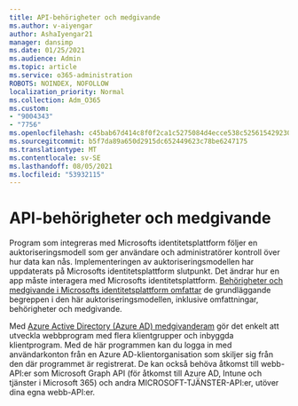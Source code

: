 ```yaml
---
title: API-behörigheter och medgivande
ms.author: v-aiyengar
author: AshaIyengar21
manager: dansimp
ms.date: 01/25/2021
ms.audience: Admin
ms.topic: article
ms.service: o365-administration
ROBOTS: NOINDEX, NOFOLLOW
localization_priority: Normal
ms.collection: Adm_O365
ms.custom:
- "9004343"
- "7756"
ms.openlocfilehash: c45bab67d414c8f0f2ca1c5275084d4ecce538c5256154292302080ba5bd8175
ms.sourcegitcommit: b5f7da89a650d2915dc652449623c78be6247175
ms.translationtype: MT
ms.contentlocale: sv-SE
ms.lasthandoff: 08/05/2021
ms.locfileid: "53932115"
---
```

# <a name="api-permissions-and-consent"></a>API-behörigheter och medgivande

Program som integreras med Microsofts identitetsplattform följer en auktoriseringsmodell som ger användare och administratörer kontroll över hur data kan nås. Implementeringen av auktoriseringsmodellen har uppdaterats på Microsofts identitetsplattform slutpunkt. Det ändrar hur en app måste interagera med Microsofts identitetsplattform. [Behörigheter och medgivande i Microsofts identitetsplattform omfattar](https://docs.microsoft.com/azure/active-directory/develop/v2-permissions-and-consent) de grundläggande begreppen i den här auktoriseringsmodellen, inklusive omfattningar, behörigheter och medgivande.

Med [Azure Active Directory (Azure AD) medgivanderam](https://docs.microsoft.com/azure/active-directory/develop/consent-framework) gör det enkelt att utveckla webbprogram med flera klientgrupper och inbyggda klientprogram. Med de här programmen kan du logga in med användarkonton från en Azure AD-klientorganisation som skiljer sig från den där programmet är registrerat. De kan också behöva åtkomst till webb-API:er som Microsoft Graph API (för åtkomst till Azure AD, Intune och tjänster i Microsoft 365) och andra MICROSOFT-TJÄNSTER-API:er, utöver dina egna webb-API:er.

